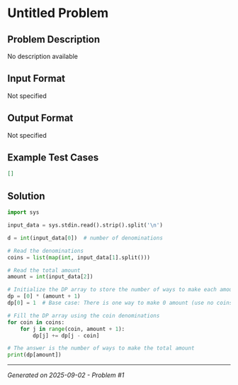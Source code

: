 # Untitled Problem

## Problem Description
No description available

## Input Format
Not specified

## Output Format
Not specified

## Example Test Cases
```json
[]
```

## Solution
```python
import sys

input_data = sys.stdin.read().strip().split('\n')

d = int(input_data[0])  # number of denominations

# Read the denominations
coins = list(map(int, input_data[1].split()))

# Read the total amount
amount = int(input_data[2])

# Initialize the DP array to store the number of ways to make each amount
dp = [0] * (amount + 1)
dp[0] = 1  # Base case: There is one way to make 0 amount (use no coins)

# Fill the DP array using the coin denominations
for coin in coins:
    for j in range(coin, amount + 1):
        dp[j] += dp[j - coin]

# The answer is the number of ways to make the total amount
print(dp[amount])
```

---
*Generated on 2025-09-02 - Problem #1*